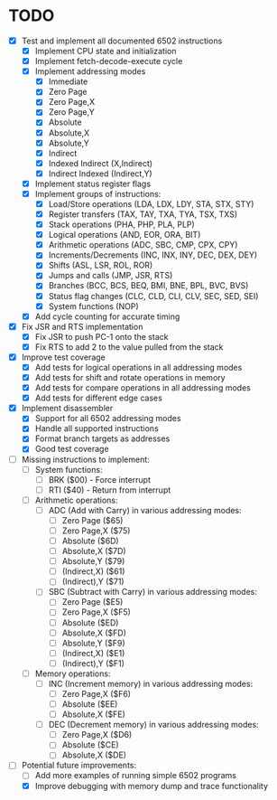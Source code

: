 # TODO

- [x] Test and implement all documented 6502 instructions
  - [x] Implement CPU state and initialization
  - [x] Implement fetch-decode-execute cycle
  - [x] Implement addressing modes
    - [x] Immediate
    - [x] Zero Page
    - [x] Zero Page,X
    - [x] Zero Page,Y
    - [x] Absolute
    - [x] Absolute,X
    - [x] Absolute,Y
    - [x] Indirect
    - [x] Indexed Indirect (X,Indirect)
    - [x] Indirect Indexed (Indirect,Y)
  - [x] Implement status register flags
  - [x] Implement groups of instructions:
    - [x] Load/Store operations (LDA, LDX, LDY, STA, STX, STY)
    - [x] Register transfers (TAX, TAY, TXA, TYA, TSX, TXS)
    - [x] Stack operations (PHA, PHP, PLA, PLP)
    - [x] Logical operations (AND, EOR, ORA, BIT)
    - [x] Arithmetic operations (ADC, SBC, CMP, CPX, CPY)
    - [x] Increments/Decrements (INC, INX, INY, DEC, DEX, DEY)
    - [x] Shifts (ASL, LSR, ROL, ROR)
    - [x] Jumps and calls (JMP, JSR, RTS)
    - [x] Branches (BCC, BCS, BEQ, BMI, BNE, BPL, BVC, BVS)
    - [x] Status flag changes (CLC, CLD, CLI, CLV, SEC, SED, SEI)
    - [x] System functions (NOP) 
  - [x] Add cycle counting for accurate timing
  
- [x] Fix JSR and RTS implementation
  - [x] Fix JSR to push PC-1 onto the stack
  - [x] Fix RTS to add 2 to the value pulled from the stack

- [x] Improve test coverage
  - [x] Add tests for logical operations in all addressing modes
  - [x] Add tests for shift and rotate operations in memory
  - [x] Add tests for compare operations in all addressing modes
  - [x] Add tests for different edge cases

- [x] Implement disassembler
  - [x] Support for all 6502 addressing modes
  - [x] Handle all supported instructions
  - [x] Format branch targets as addresses
  - [x] Good test coverage

- [ ] Missing instructions to implement:
  - [ ] System functions:
    - [ ] BRK ($00) - Force interrupt
    - [ ] RTI ($40) - Return from interrupt
  - [ ] Arithmetic operations:
    - [ ] ADC (Add with Carry) in various addressing modes:
      - [ ] Zero Page ($65)
      - [ ] Zero Page,X ($75)
      - [ ] Absolute ($6D)
      - [ ] Absolute,X ($7D)
      - [ ] Absolute,Y ($79)
      - [ ] (Indirect,X) ($61)
      - [ ] (Indirect),Y ($71)
    - [ ] SBC (Subtract with Carry) in various addressing modes:
      - [ ] Zero Page ($E5)
      - [ ] Zero Page,X ($F5)
      - [ ] Absolute ($ED)
      - [ ] Absolute,X ($FD)
      - [ ] Absolute,Y ($F9)
      - [ ] (Indirect,X) ($E1)
      - [ ] (Indirect),Y ($F1)
  - [ ] Memory operations:
    - [ ] INC (Increment memory) in various addressing modes:
      - [ ] Zero Page,X ($F6)
      - [ ] Absolute ($EE)
      - [ ] Absolute,X ($FE)
    - [ ] DEC (Decrement memory) in various addressing modes:
      - [ ] Zero Page,X ($D6)
      - [ ] Absolute ($CE)
      - [ ] Absolute,X ($DE)

- [ ] Potential future improvements:
  - [ ] Add more examples of running simple 6502 programs
  - [x] Improve debugging with memory dump and trace functionality